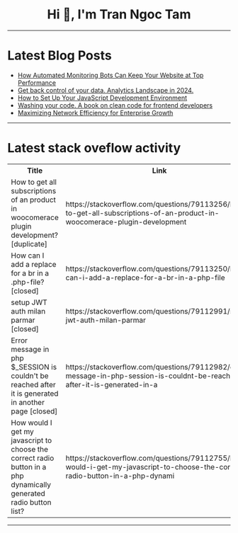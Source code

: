 <h1 align="center">Hi 👋, I'm Tran Ngoc Tam</h1>

---

# Latest Blog Posts 
<!-- BLOG-POST-LIST:START -->
- [How Automated Monitoring Bots Can Keep Your Website at Top Performance](https://dev.to/shtefcs/how-automated-monitoring-bots-can-keep-your-website-at-top-performance-5e0k)
- [Get back control of your data. Analytics Landscape in 2024.](https://dev.to/litlyx-org/get-back-control-of-your-data-analytics-landscape-in-2024-4fj1)
- [How to Set Up Your JavaScript Development Environment](https://dev.to/ridoy_hasan/how-to-set-up-your-javascript-development-environment-3ah4)
- [Washing your code. A book on clean code for frontend developers](https://dev.to/sapegin/washing-your-code-a-book-on-clean-code-for-frontend-developers-4dpi)
- [Maximizing Network Efficiency for Enterprise Growth](https://dev.to/all_insights/maximizing-network-efficiency-for-enterprise-growth-15j3)
<!-- BLOG-POST-LIST:END -->

---

# Latest stack oveflow activity
<table>
  <tr><th>Title</th><th>Link</th></tr>
  <!-- STACKOVERFLOW:START --><tr><td>How to get all subscriptions of an product in woocomerace plugin development? [duplicate]</td><td>https://stackoverflow.com/questions/79113256/how-to-get-all-subscriptions-of-an-product-in-woocomerace-plugin-development</td></tr><tr><td>How can I add a replace for a br in a .php-file? [closed]</td><td>https://stackoverflow.com/questions/79113250/how-can-i-add-a-replace-for-a-br-in-a-php-file</td></tr><tr><td>setup JWT auth milan parmar [closed]</td><td>https://stackoverflow.com/questions/79112991/setup-jwt-auth-milan-parmar</td></tr><tr><td>Error message in php $_SESSION is couldn&#39;t be reached after it is generated in another page [closed]</td><td>https://stackoverflow.com/questions/79112982/error-message-in-php-session-is-couldnt-be-reached-after-it-is-generated-in-a</td></tr><tr><td>How would I get my javascript to choose the correct radio button in a php dynamically generated radio button list?</td><td>https://stackoverflow.com/questions/79112755/how-would-i-get-my-javascript-to-choose-the-correct-radio-button-in-a-php-dynami</td></tr><!-- STACKOVERFLOW:END -->
</table>

---


